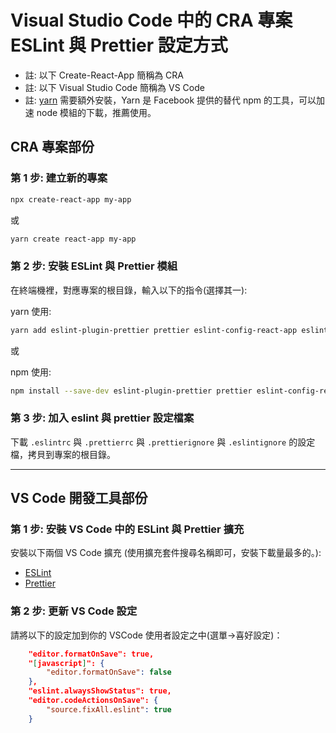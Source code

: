 # Visual Studio Code 中的 CRA 專案 ESLint 與 Prettier 設定方式

- 註: 以下 Create-React-App 簡稱為 CRA
- 註: 以下 Visual Studio Code 簡稱為 VS Code
- 註: [yarn](https://yarnpkg.com/) 需要額外安裝，Yarn 是 Facebook 提供的替代 npm 的工具，可以加速 node 模組的下載，推薦使用。


## CRA 專案部份

### 第 1 步: 建立新的專案

```sh
npx create-react-app my-app
```

或 
 
 ```sh
yarn create react-app my-app
```

### 第 2 步: 安裝 ESLint 與 Prettier 模組

在終端機裡，對應專案的根目錄，輸入以下的指令(選擇其一):

yarn 使用:

```sh
yarn add eslint-plugin-prettier prettier eslint-config-react-app eslint-plugin-import eslint-plugin-react eslint-plugin-jsx-a11y eslint-plugin-react-hooks
```

或

npm 使用:

```sh
npm install --save-dev eslint-plugin-prettier prettier eslint-config-react-app eslint-plugin-import eslint-plugin-react eslint-plugin-jsx-a11y eslint-plugin-react-hooks
```

### 第 3 步: 加入 eslint 與 prettier 設定檔案

下載 `.eslintrc` 與 `.prettierrc` 與 `.prettierignore` 與 `.eslintignore` 的設定檔，拷貝到專案的根目錄。

---

## VS Code 開發工具部份

### 第 1 步: 安裝 VS Code 中的 ESLint 與 Prettier 擴充

安裝以下兩個 VS Code 擴充 (使用擴充套件搜尋名稱即可，安裝下載量最多的。):

- [ESLint](https://marketplace.visualstudio.com/items?itemName=dbaeumer.vscode-eslint)
- [Prettier](https://marketplace.visualstudio.com/items?itemName=esbenp.prettier-vscode)

### 第 2 步: 更新 VS Code 設定

請將以下的設定加到你的 VSCode 使用者設定之中(選單->喜好設定)：

```json
    "editor.formatOnSave": true,
    "[javascript]": {
        "editor.formatOnSave": false
    },
    "eslint.alwaysShowStatus": true,
    "editor.codeActionsOnSave": {
        "source.fixAll.eslint": true
    }
```


